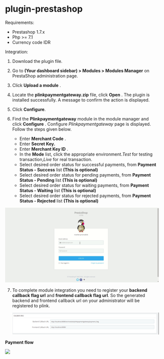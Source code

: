 # plugin-prestashop

Requirements:

* Prestashop 1.7.x
* Php >= 7.1
* Currency code IDR

Integration:

1. Download the plugin file.
2. Go to **(Your dashboard sidebar) > Modules > Modules Manager** on PrestaShop administration page.
3. Click **Upload a module** .
4. Locate the **plinkpaymentgateway.zip** file, click **Open** .
   The plugin is installed successfully. A message to confirm the action is displayed.
5. Click **Configure**.
6. Find the **Plinkpaymentgateway** module in the module manager and click **Configure** . Configure *Plinkpaymentgateway* page is displayed. Follow the steps given below.

   * Enter **Merchant Code** .
   * Enter **Secret Key.**
   * Enter **Merchant Key ID** .
   * In the **Mode** list, click the appropriate environment.*Test* for testing transaction,*Live* for real transaction.
   * Select desired order status for successful payments, from **Payment Status - Success** list **(This is optional)**
   * Select desired order status for pending payments, from **Payment Status - Pending** list **(This is optional)**
   * Select desired order status for waiting payments, from **Payment Status - Waiting** list **(This is optional)**
   * Select desired order status for rejected payments, from **Payment Status - Rejected** list **(This is optional)**

![](20210809_120543_Peek_2021-08-09_11-54.gif)

7. To complete module integration you need to register your **backend callback flag url**  and **frontend callback flag url**. So the generated backend and frontend callback url on your administrator will be registered to plink.

   ![](20210809_120606_Screenshot_from_2021-08-09_11-56-16.png)

**Payment flow**

![](20210809_120651_Peek_2021-08-09_12-00.gif)
